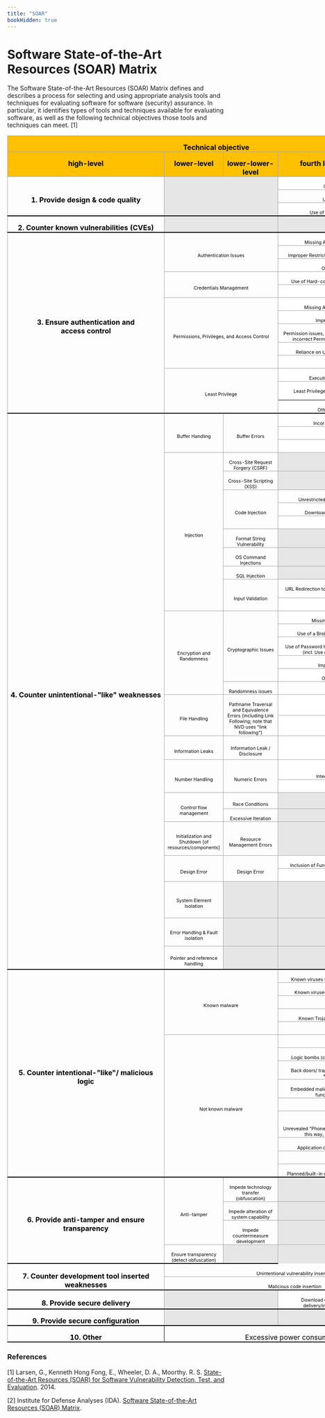 ```yaml
---
title: "SOAR"
bookHidden: true
---
```

# Software State-of-the-Art Resources (SOAR) Matrix

The Software State-of-the-Art Resources (SOAR) Matrix defines and describes a process for selecting and using appropriate analysis tools and techniques for evaluating software for software (security) assurance. In particular, it identifies types of tools and techniques available for evaluating software, as well as the following technical objectives those tools and techniques can meet. [1]

<div align="center">
        <table class="table table-responsive" style="width:562.35pt;margin-left:-.25pt;border-collapse:collapse">
          <tr style="height:10.75pt">
            <td width=750 colspan=4 valign=top style="width:562.35pt;border:solid #A6A6A6 1.0pt;
border-right:solid windowtext 1.5pt;background:#FFC000;padding:0in 5.4pt 0in 5.4pt;
height:10.75pt">
              <p class=MsoNormal align=center style="margin-bottom:0in;margin-bottom:.0001pt;
text-align:center;line-height:normal"><b><span style="color:black">Technical
                    objective</span></b></p>
            </td>
          </tr>
          <tr style="height:32.35pt">
            <td width=180 valign=top style="width:134.85pt;border:solid #A6A6A6 1.0pt;
border-top:none;background:#FFC000;padding:0in 5.4pt 0in 5.4pt;height:32.35pt">
              <p class=MsoNormal align=center style="margin-bottom:0in;margin-bottom:.0001pt;
text-align:center;line-height:normal"><b><span style="color:black">high-level</span></b></p>
            </td>
            <td width=84 valign=top style="width:63.0pt;border-top:none;border-left:none;
border-bottom:solid #A6A6A6 1.0pt;border-right:solid #A6A6A6 1.0pt;
background:#FFC000;padding:0in 5.4pt 0in 5.4pt;height:32.35pt">
              <p class=MsoNormal align=center style="margin-bottom:0in;margin-bottom:.0001pt;
text-align:center;line-height:normal"><b><span style="color:black">lower-level</span></b></p>
            </td>
            <td width=162 valign=top style="width:121.5pt;border-top:none;border-left:
none;border-bottom:solid #A6A6A6 1.0pt;border-right:solid #A6A6A6 1.0pt;
background:#FFC000;padding:0in 5.4pt 0in 5.4pt;height:32.35pt">
              <p class=MsoNormal align=center style="margin-bottom:0in;margin-bottom:.0001pt;
text-align:center;line-height:normal"><b><span style="color:black">lower-lower-level</span></b></p>
            </td>
            <td width=324 valign=top style="width:243.0pt;border-top:none;border-left:
none;border-bottom:solid #A6A6A6 1.0pt;border-right:solid windowtext 1.5pt;
background:#FFC000;padding:0in 5.4pt 0in 5.4pt;height:32.35pt">
              <p class=MsoNormal align=center style="margin-bottom:0in;margin-bottom:.0001pt;
text-align:center;line-height:normal"><b><span style="color:black">fourth
                    level, based on specific weaknesses)</span></b></p>
            </td>
          </tr>
          <tr style="height:2.5pt">
            <td width=180 rowspan=3 style="width:134.85pt;border-top:none;border-left:
solid #A6A6A6 1.0pt;border-bottom:solid black 1.5pt;border-right:solid #A6A6A6 1.0pt;
padding:0in 5.4pt 0in 5.4pt;height:2.5pt">
              <p class=MsoNormal align=center style="margin-bottom:0in;margin-bottom:.0001pt;
text-align:center;line-height:normal"><b><span style="color:black">1. Provide
                    design &amp; code quality</span></b></p>
            </td>
            <td width=246 colspan=2 rowspan=3 style="width:184.5pt;border-top:none;
border-left:none;border-bottom:solid black 1.5pt;border-right:solid #A6A6A6 1.0pt;
background:#E6E6E6;padding:0in 5.4pt 0in 5.4pt;height:2.5pt"></td>
            <td width=324 valign=bottom style="width:243.0pt;border-top:none;border-left:
none;border-bottom:solid #A6A6A6 1.0pt;border-right:solid windowtext 1.5pt;
background:white;padding:0in 5.4pt 0in 5.4pt;height:2.5pt">
              <p class=MsoNormal align=center style="margin-bottom:0in;margin-bottom:.0001pt;
text-align:center;line-height:normal"><span style="font-size:8.0pt;
color:black">General: Failure to adhere</span></p>
            </td>
          </tr>
          <tr style="height:6.15pt">
            <td width=324 valign=bottom style="width:243.0pt;border-top:none;border-left:
none;border-bottom:solid #A6A6A6 1.0pt;border-right:solid windowtext 1.5pt;
padding:0in 5.4pt 0in 5.4pt;height:6.15pt">
              <p class=MsoNormal align=center style="margin-bottom:0in;margin-bottom:.0001pt;
text-align:center;line-height:normal"><span style="font-size:8.0pt;
color:black">Use of Obsolete Functions</span></p>
            </td>
          </tr>
          <tr style="height:2.5pt">
            <td width=324 valign=bottom style="width:243.0pt;border-top:none;border-left:
none;border-bottom:solid windowtext 1.5pt;border-right:solid windowtext 1.5pt;
background:white;padding:0in 5.4pt 0in 5.4pt;height:2.5pt">
              <p class=MsoNormal align=center style="margin-bottom:0in;margin-bottom:.0001pt;
text-align:center;line-height:normal"><span style="font-size:8.0pt;
color:black">Use of Potentially Dangerous Function</span></p>
            </td>
          </tr>
          <tr style="height:10.65pt">
            <td width=180 style="width:134.85pt;border-top:none;border-left:solid #A6A6A6 1.0pt;
border-bottom:solid windowtext 1.5pt;border-right:solid #A6A6A6 1.0pt;
padding:0in 5.4pt 0in 5.4pt;height:10.65pt">
              <p class=MsoNormal align=center style="margin-bottom:0in;margin-bottom:.0001pt;
text-align:center;line-height:normal"><b><span style="color:black">2. Counter
                    known vulnerabilities (CVEs)</span></b></p>
            </td>
            <td width=246 nowrap colspan=2 valign=bottom style="width:184.5pt;border-top:
none;border-left:none;border-bottom:solid windowtext 1.5pt;border-right:solid #A6A6A6 1.0pt;
background:#E6E6E6;padding:0in 5.4pt 0in 5.4pt;height:10.65pt"></td>
            <td width=324 valign=bottom style="width:243.0pt;border-top:none;border-left:
none;border-bottom:solid windowtext 1.5pt;border-right:solid windowtext 1.5pt;
background:#E6E6E6;padding:0in 5.4pt 0in 5.4pt;height:10.65pt"></td>
          </tr>
          <tr style="height:2.5pt">
            <td width=180 rowspan=13 style="width:134.85pt;border-top:none;border-left:
solid #A6A6A6 1.0pt;border-bottom:solid black 1.5pt;border-right:solid #A6A6A6 1.0pt;
padding:0in 5.4pt 0in 5.4pt;height:2.5pt">
              <p class=MsoNormal align=center style="margin-bottom:0in;margin-bottom:.0001pt;
text-align:center;line-height:normal"><b><span style="color:black">3. Ensure
                    authentication and<br>
                    access control</span></b></p>
            </td>
            <td width=246 colspan=2 rowspan=3 style="width:184.5pt;border-top:none;
border-left:none;border-bottom:solid #A6A6A6 1.0pt;border-right:solid #A6A6A6 1.0pt;
padding:0in 5.4pt 0in 5.4pt;height:2.5pt">
              <p class=MsoNormal align=center style="margin-bottom:0in;margin-bottom:.0001pt;
text-align:center;line-height:normal"><span style="font-size:8.0pt;
color:black">Authentication Issues</span></p>
            </td>
            <td width=324 valign=bottom style="width:243.0pt;border-top:none;border-left:
none;border-bottom:solid #A6A6A6 1.0pt;border-right:solid windowtext 1.5pt;
background:white;padding:0in 5.4pt 0in 5.4pt;height:2.5pt">
              <p class=MsoNormal align=center style="margin-bottom:0in;margin-bottom:.0001pt;
text-align:center;line-height:normal"><span style="font-size:8.0pt;
color:black">Missing Authentication for Critical Function</span></p>
            </td>
          </tr>
          <tr style="height:6.6pt">
            <td width=324 valign=bottom style="width:243.0pt;border-top:none;border-left:
none;border-bottom:solid #A6A6A6 1.0pt;border-right:solid windowtext 1.5pt;
background:white;padding:0in 5.4pt 0in 5.4pt;height:6.6pt">
              <p class=MsoNormal align=center style="margin-bottom:0in;margin-bottom:.0001pt;
text-align:center;line-height:normal"><span style="font-size:8.0pt;
color:black">Improper Restriction of Excessive Authentication Attempts</span></p>
            </td>
          </tr>
          <tr style="height:2.5pt">
            <td width=324 valign=bottom style="width:243.0pt;border-top:none;border-left:
none;border-bottom:solid #A6A6A6 1.0pt;border-right:solid windowtext 1.5pt;
background:white;padding:0in 5.4pt 0in 5.4pt;height:2.5pt">
              <p class=MsoNormal align=center style="margin-bottom:0in;margin-bottom:.0001pt;
text-align:center;line-height:normal"><span style="font-size:8.0pt;
color:black">Other authentication issues</span></p>
            </td>
          </tr>
          <tr style="height:7.5pt">
            <td width=246 colspan=2 rowspan=2 style="width:184.5pt;border-top:none;
border-left:none;border-bottom:solid #A6A6A6 1.0pt;border-right:solid #A6A6A6 1.0pt;
padding:0in 5.4pt 0in 5.4pt;height:7.5pt">
              <p class=MsoNormal align=center style="margin-bottom:0in;margin-bottom:.0001pt;
text-align:center;line-height:normal"><span style="font-size:8.0pt;
color:black">Credentials Management</span></p>
            </td>
            <td width=324 valign=bottom style="width:243.0pt;border-top:none;border-left:
none;border-bottom:solid #A6A6A6 1.0pt;border-right:solid windowtext 1.5pt;
background:white;padding:0in 5.4pt 0in 5.4pt;height:7.5pt">
              <p class=MsoNormal align=center style="margin-bottom:0in;margin-bottom:.0001pt;
text-align:center;line-height:normal"><span style="font-size:8.0pt;
color:black">Use of Hard-coded Credentials (Not put in maliciously)</span></p>
            </td>
          </tr>
          <tr style="height:9.75pt">
            <td width=324 valign=bottom style="width:243.0pt;border-top:none;border-left:
none;border-bottom:solid #A6A6A6 1.0pt;border-right:solid windowtext 1.5pt;
background:white;padding:0in 5.4pt 0in 5.4pt;height:9.75pt">
              <p class=MsoNormal align=center style="margin-bottom:0in;margin-bottom:.0001pt;
text-align:center;line-height:normal"><span style="font-size:8.0pt;
color:black">Other credential issues</span></p>
            </td>
          </tr>
          <tr style="height:3.0pt">
            <td width=246 colspan=2 rowspan=5 style="width:184.5pt;border-top:none;
border-left:none;border-bottom:solid #A6A6A6 1.0pt;border-right:solid #A6A6A6 1.0pt;
padding:0in 5.4pt 0in 5.4pt;height:3.0pt">
              <p class=MsoNormal align=center style="margin-bottom:0in;margin-bottom:.0001pt;
text-align:center;line-height:normal"><span style="font-size:8.0pt;
color:black">Permissions, Privileges, and Access Control</span></p>
            </td>
            <td width=324 valign=bottom style="width:243.0pt;border-top:none;border-left:
none;border-bottom:solid #A6A6A6 1.0pt;border-right:solid windowtext 1.5pt;
background:white;padding:0in 5.4pt 0in 5.4pt;height:3.0pt">
              <p class=MsoNormal align=center style="margin-bottom:0in;margin-bottom:.0001pt;
text-align:center;line-height:normal"><span style="font-size:8.0pt;
color:black">Missing Authorization {Also - design issue}</span></p>
            </td>
          </tr>
          <tr style="height:2.5pt">
            <td width=324 valign=bottom style="width:243.0pt;border-top:none;border-left:
none;border-bottom:solid #A6A6A6 1.0pt;border-right:solid windowtext 1.5pt;
background:white;padding:0in 5.4pt 0in 5.4pt;height:2.5pt">
              <p class=MsoNormal align=center style="margin-bottom:0in;margin-bottom:.0001pt;
text-align:center;line-height:normal"><span style="font-size:8.0pt;
color:black">Improper/Incorrect Authorization</span></p>
            </td>
          </tr>
          <tr style="height:7.5pt">
            <td width=324 valign=bottom style="width:243.0pt;border-top:none;border-left:
none;border-bottom:solid #A6A6A6 1.0pt;border-right:solid windowtext 1.5pt;
background:white;padding:0in 5.4pt 0in 5.4pt;height:7.5pt">
              <p class=MsoNormal align=center style="margin-bottom:0in;margin-bottom:.0001pt;
text-align:center;line-height:normal"><span style="font-size:8.0pt;
color:black">Permission issues, including incorrect default permissions and
                  incorrect Permission Assignment for Critical Resource</span></p>
            </td>
          </tr>
          <tr style="height:2.5pt">
            <td width=324 valign=bottom style="width:243.0pt;border-top:none;border-left:
none;border-bottom:solid #A6A6A6 1.0pt;border-right:solid windowtext 1.5pt;
background:white;padding:0in 5.4pt 0in 5.4pt;height:2.5pt">
              <p class=MsoNormal align=center style="margin-bottom:0in;margin-bottom:.0001pt;
text-align:center;line-height:normal"><span style="font-size:8.0pt;
color:black">Reliance on Untrusted Inputs in a Security Decision</span></p>
            </td>
          </tr>
          <tr style="height:2.5pt">
            <td width=324 valign=bottom style="width:243.0pt;border-top:none;border-left:
none;border-bottom:solid #A6A6A6 1.0pt;border-right:solid windowtext 1.5pt;
background:white;padding:0in 5.4pt 0in 5.4pt;height:2.5pt">
              <p class=MsoNormal align=center style="margin-bottom:0in;margin-bottom:.0001pt;
text-align:center;line-height:normal"><span style="font-size:8.0pt;
color:black">Other failure to enforce</span></p>
            </td>
          </tr>
          <tr style="height:4.35pt">
            <td width=246 colspan=2 rowspan=3 style="width:184.5pt;border-top:none;
border-left:none;border-bottom:solid black 1.5pt;border-right:solid #A6A6A6 1.0pt;
padding:0in 5.4pt 0in 5.4pt;height:4.35pt">
              <p class=MsoNormal align=center style="margin-bottom:0in;margin-bottom:.0001pt;
text-align:center;line-height:normal"><span style="font-size:8.0pt;
color:black">Least Privilege</span></p>
            </td>
            <td width=324 valign=bottom style="width:243.0pt;border-top:none;border-left:
none;border-bottom:solid #A6A6A6 1.0pt;border-right:solid windowtext 1.5pt;
background:white;padding:0in 5.4pt 0in 5.4pt;height:4.35pt">
              <p class=MsoNormal align=center style="margin-bottom:0in;margin-bottom:.0001pt;
text-align:center;line-height:normal"><span style="font-size:8.0pt;
color:black">Execution with Unnecessary Privileges</span></p>
            </td>
          </tr>
          <tr style="height:6.15pt">
            <td width=324 valign=bottom style="width:243.0pt;border-top:none;border-left:
none;border-bottom:solid windowtext 1.0pt;border-right:solid windowtext 1.5pt;
background:white;padding:0in 5.4pt 0in 5.4pt;height:6.15pt">
              <p class=MsoNormal align=center style="margin-bottom:0in;margin-bottom:.0001pt;
text-align:center;line-height:normal"><span style="font-size:8.0pt;
color:black">Least Privilege violation [in implementation, including
                  grandfathering]</span></p>
            </td>
          </tr>
          <tr style="height:12.0pt">
            <td width=324 valign=bottom style="width:243.0pt;border-top:none;border-left:
none;border-bottom:solid windowtext 1.5pt;border-right:solid windowtext 1.5pt;
background:white;padding:0in 5.4pt 0in 5.4pt;height:12.0pt">
              <p class=MsoNormal align=center style="margin-bottom:0in;margin-bottom:.0001pt;
text-align:center;line-height:normal"><span style="font-size:8.0pt;
color:black">Other privilege/sandbox issues</span></p>
            </td>
          </tr>
          <tr style="height:12.9pt">
            <td width=180 nowrap rowspan=32 style="width:134.85pt;border-top:none;
border-left:solid #A6A6A6 1.0pt;border-bottom:solid black 1.5pt;border-right:
solid #A6A6A6 1.0pt;padding:0in 5.4pt 0in 5.4pt;height:12.9pt">
              <p class=MsoNormal align=center style="margin-bottom:0in;margin-bottom:.0001pt;
text-align:center;line-height:normal"><b><span style="color:black">4. Counter
                    unintentional-"like" weaknesses</span></b></p>
            </td>
            <td width=84 rowspan=3 style="width:63.0pt;border-top:none;border-left:none;
border-bottom:solid #A6A6A6 1.0pt;border-right:solid #A6A6A6 1.0pt;
padding:0in 5.4pt 0in 5.4pt;height:12.9pt">
              <p class=MsoNormal align=center style="margin-bottom:0in;margin-bottom:.0001pt;
text-align:center;line-height:normal"><span style="font-size:8.0pt;
color:black">Buffer Handling</span></p>
            </td>
            <td width=162 rowspan=3 style="width:121.5pt;border-top:none;border-left:
none;border-bottom:solid #A6A6A6 1.0pt;border-right:solid #A6A6A6 1.0pt;
padding:0in 5.4pt 0in 5.4pt;height:12.9pt">
              <p class=MsoNormal align=center style="margin-bottom:0in;margin-bottom:.0001pt;
text-align:center;line-height:normal"><span style="font-size:8.0pt;
color:black">Buffer Errors</span></p>
            </td>
            <td width=324 valign=bottom style="width:243.0pt;border-top:none;border-left:
none;border-bottom:solid #A6A6A6 1.0pt;border-right:solid windowtext 1.5pt;
background:white;padding:0in 5.4pt 0in 5.4pt;height:12.9pt">
              <p class=MsoNormal align=center style="margin-bottom:0in;margin-bottom:.0001pt;
text-align:center;line-height:normal"><span style="font-size:8.0pt;
color:black">Incorrect Calculation of Buffer Size</span></p>
            </td>
          </tr>
          <tr style="height:12.0pt">
            <td width=324 valign=bottom style="width:243.0pt;border-top:none;border-left:
none;border-bottom:solid #A6A6A6 1.0pt;border-right:solid windowtext 1.5pt;
background:white;padding:0in 5.4pt 0in 5.4pt;height:12.0pt">
              <p class=MsoNormal align=center style="margin-bottom:0in;margin-bottom:.0001pt;
text-align:center;line-height:normal"><span style="font-size:8.0pt;
color:black">Classic Buffer Overflow</span></p>
            </td>
          </tr>
          <tr style="height:7.5pt">
            <td width=324 valign=bottom style="width:243.0pt;border-top:none;border-left:
none;border-bottom:solid #A6A6A6 1.0pt;border-right:solid windowtext 1.5pt;
background:white;padding:0in 5.4pt 0in 5.4pt;height:7.5pt">
              <p class=MsoNormal align=center style="margin-bottom:0in;margin-bottom:.0001pt;
text-align:center;line-height:normal"><span style="font-size:8.0pt;
color:black">Other</span></p>
            </td>
          </tr>
          <tr style="height:7.5pt">
            <td width=84 rowspan=10 style="width:63.0pt;border-top:none;border-left:none;
border-bottom:solid #A6A6A6 1.0pt;border-right:solid #A6A6A6 1.0pt;
padding:0in 5.4pt 0in 5.4pt;height:7.5pt">
              <p class=MsoNormal align=center style="margin-bottom:0in;margin-bottom:.0001pt;
text-align:center;line-height:normal"><span style="font-size:8.0pt;
color:black">Injection</span></p>
            </td>
            <td width=162 style="width:121.5pt;border-top:none;border-left:none;
border-bottom:solid #A6A6A6 1.0pt;border-right:solid #A6A6A6 1.0pt;
padding:0in 5.4pt 0in 5.4pt;height:7.5pt">
              <p class=MsoNormal align=center style="margin-bottom:0in;margin-bottom:.0001pt;
text-align:center;line-height:normal"><span style="font-size:8.0pt;
color:black">Cross-Site Request Forgery (CSRF)</span></p>
            </td>
            <td width=324 valign=bottom style="width:243.0pt;border-top:none;border-left:
none;border-bottom:solid #A6A6A6 1.0pt;border-right:solid windowtext 1.5pt;
background:#E6E6E6;padding:0in 5.4pt 0in 5.4pt;height:7.5pt"></td>
          </tr>
          <tr style="height:2.5pt">
            <td width=162 style="width:121.5pt;border-top:none;border-left:none;
border-bottom:solid #A6A6A6 1.0pt;border-right:solid #A6A6A6 1.0pt;
padding:0in 5.4pt 0in 5.4pt;height:2.5pt">
              <p class=MsoNormal align=center style="margin-bottom:0in;margin-bottom:.0001pt;
text-align:center;line-height:normal"><span style="font-size:8.0pt;
color:black">Cross-Site Scripting (XSS)</span></p>
            </td>
            <td width=324 valign=bottom style="width:243.0pt;border-top:none;border-left:
none;border-bottom:solid #A6A6A6 1.0pt;border-right:solid windowtext 1.5pt;
background:#E6E6E6;padding:0in 5.4pt 0in 5.4pt;height:2.5pt"></td>
          </tr>
          <tr style="height:2.5pt">
            <td width=162 rowspan=3 style="width:121.5pt;border-top:none;border-left:
none;border-bottom:solid #A6A6A6 1.0pt;border-right:solid #A6A6A6 1.0pt;
padding:0in 5.4pt 0in 5.4pt;height:2.5pt">
              <p class=MsoNormal align=center style="margin-bottom:0in;margin-bottom:.0001pt;
text-align:center;line-height:normal"><span style="font-size:8.0pt;
color:black">Code Injection</span></p>
            </td>
            <td width=324 valign=bottom style="width:243.0pt;border-top:none;border-left:
none;border-bottom:solid #A6A6A6 1.0pt;border-right:solid windowtext 1.5pt;
background:white;padding:0in 5.4pt 0in 5.4pt;height:2.5pt">
              <p class=MsoNormal align=center style="margin-bottom:0in;margin-bottom:.0001pt;
text-align:center;line-height:normal"><span style="font-size:8.0pt;
color:black">Unrestricted Upload of File with Dangerous Type</span></p>
            </td>
          </tr>
          <tr style="height:12.0pt">
            <td width=324 valign=bottom style="width:243.0pt;border-top:none;border-left:
none;border-bottom:solid #A6A6A6 1.0pt;border-right:solid windowtext 1.5pt;
background:white;padding:0in 5.4pt 0in 5.4pt;height:12.0pt">
              <p class=MsoNormal align=center style="margin-bottom:0in;margin-bottom:.0001pt;
text-align:center;line-height:normal"><span style="font-size:8.0pt;
color:black">Download of Code Without Integrity Check</span></p>
            </td>
          </tr>
          <tr style="height:2.5pt">
            <td width=324 valign=bottom style="width:243.0pt;border-top:none;border-left:
none;border-bottom:solid #A6A6A6 1.0pt;border-right:solid windowtext 1.5pt;
background:white;padding:0in 5.4pt 0in 5.4pt;height:2.5pt">
              <p class=MsoNormal align=center style="margin-bottom:0in;margin-bottom:.0001pt;
text-align:center;line-height:normal"><span style="font-size:8.0pt;
color:black">Other code injection</span></p>
            </td>
          </tr>
          <tr style="height:2.5pt">
            <td width=162 style="width:121.5pt;border-top:none;border-left:none;
border-bottom:solid #A6A6A6 1.0pt;border-right:solid #A6A6A6 1.0pt;
padding:0in 5.4pt 0in 5.4pt;height:2.5pt">
              <p class=MsoNormal align=center style="margin-bottom:0in;margin-bottom:.0001pt;
text-align:center;line-height:normal"><span style="font-size:8.0pt;
color:black">Format String Vulnerability</span></p>
            </td>
            <td width=324 valign=bottom style="width:243.0pt;border-top:none;border-left:
none;border-bottom:solid #A6A6A6 1.0pt;border-right:solid windowtext 1.5pt;
background:#E6E6E6;padding:0in 5.4pt 0in 5.4pt;height:2.5pt"></td>
          </tr>
          <tr style="height:2.5pt">
            <td width=162 style="width:121.5pt;border-top:none;border-left:none;
border-bottom:solid #A6A6A6 1.0pt;border-right:solid #A6A6A6 1.0pt;
padding:0in 5.4pt 0in 5.4pt;height:2.5pt">
              <p class=MsoNormal align=center style="margin-bottom:0in;margin-bottom:.0001pt;
text-align:center;line-height:normal"><span style="font-size:8.0pt;
color:black">OS Command Injections</span></p>
            </td>
            <td width=324 valign=bottom style="width:243.0pt;border-top:none;border-left:
none;border-bottom:solid #A6A6A6 1.0pt;border-right:solid windowtext 1.5pt;
background:#E6E6E6;padding:0in 5.4pt 0in 5.4pt;height:2.5pt"></td>
          </tr>
          <tr style="height:2.5pt">
            <td width=162 style="width:121.5pt;border-top:none;border-left:none;
border-bottom:solid #A6A6A6 1.0pt;border-right:solid #A6A6A6 1.0pt;
padding:0in 5.4pt 0in 5.4pt;height:2.5pt">
              <p class=MsoNormal align=center style="margin-bottom:0in;margin-bottom:.0001pt;
text-align:center;line-height:normal"><span style="font-size:8.0pt;
color:black">SQL Injection</span></p>
            </td>
            <td width=324 valign=bottom style="width:243.0pt;border-top:none;border-left:
none;border-bottom:solid #A6A6A6 1.0pt;border-right:solid windowtext 1.5pt;
background:#E6E6E6;padding:0in 5.4pt 0in 5.4pt;height:2.5pt"></td>
          </tr>
          <tr style="height:7.5pt">
            <td width=162 rowspan=2 style="width:121.5pt;border-top:none;border-left:
none;border-bottom:solid #A6A6A6 1.0pt;border-right:solid #A6A6A6 1.0pt;
padding:0in 5.4pt 0in 5.4pt;height:7.5pt">
              <p class=MsoNormal align=center style="margin-bottom:0in;margin-bottom:.0001pt;
text-align:center;line-height:normal"><span style="font-size:8.0pt;
color:black">Input Validation</span></p>
            </td>
            <td width=324 valign=bottom style="width:243.0pt;border-top:none;border-left:
none;border-bottom:solid #A6A6A6 1.0pt;border-right:solid windowtext 1.5pt;
background:white;padding:0in 5.4pt 0in 5.4pt;height:7.5pt">
              <p class=MsoNormal align=center style="margin-bottom:0in;margin-bottom:.0001pt;
text-align:center;line-height:normal"><span style="font-size:8.0pt;
color:black">URL Redirection to Untrusted Site ("Open Redirect") [child of
                  CWE-20]</span></p>
            </td>
          </tr>
          <tr style="height:8.4pt">
            <td width=324 valign=bottom style="width:243.0pt;border-top:none;border-left:
none;border-bottom:solid #A6A6A6 1.0pt;border-right:solid windowtext 1.5pt;
background:white;padding:0in 5.4pt 0in 5.4pt;height:8.4pt">
              <p class=MsoNormal align=center style="margin-bottom:0in;margin-bottom:.0001pt;
text-align:center;line-height:normal"><span style="font-size:8.0pt;
color:black">Other input validation</span></p>
            </td>
          </tr>
          <tr style="height:2.5pt">
            <td width=84 rowspan=6 style="width:63.0pt;border-top:none;border-left:none;
border-bottom:solid #A6A6A6 1.0pt;border-right:solid #A6A6A6 1.0pt;
padding:0in 5.4pt 0in 5.4pt;height:2.5pt">
              <p class=MsoNormal align=center style="margin-bottom:0in;margin-bottom:.0001pt;
text-align:center;line-height:normal"><span style="font-size:8.0pt;
color:black">Encryption and Randomness</span></p>
            </td>
            <td width=162 rowspan=5 style="width:121.5pt;border-top:none;border-left:
none;border-bottom:solid #A6A6A6 1.0pt;border-right:solid #A6A6A6 1.0pt;
padding:0in 5.4pt 0in 5.4pt;height:2.5pt">
              <p class=MsoNormal align=center style="margin-bottom:0in;margin-bottom:.0001pt;
text-align:center;line-height:normal"><span style="font-size:8.0pt;
color:black">Cryptographic Issues</span></p>
            </td>
            <td width=324 valign=bottom style="width:243.0pt;border-top:none;border-left:
none;border-bottom:solid #A6A6A6 1.0pt;border-right:solid windowtext 1.5pt;
background:white;padding:0in 5.4pt 0in 5.4pt;height:2.5pt">
              <p class=MsoNormal align=center style="margin-bottom:0in;margin-bottom:.0001pt;
text-align:center;line-height:normal"><span style="font-size:8.0pt;
color:black">Missing Encryption of Sensitive Data</span></p>
            </td>
          </tr>
          <tr style="height:7.5pt">
            <td width=324 valign=bottom style="width:243.0pt;border-top:none;border-left:
none;border-bottom:solid #A6A6A6 1.0pt;border-right:solid windowtext 1.5pt;
background:white;padding:0in 5.4pt 0in 5.4pt;height:7.5pt">
              <p class=MsoNormal align=center style="margin-bottom:0in;margin-bottom:.0001pt;
text-align:center;line-height:normal"><span style="font-size:8.0pt;
color:black">Use of a Broken or Risky Cryptographic Algorithm</span></p>
            </td>
          </tr>
          <tr style="height:17.85pt">
            <td width=324 valign=bottom style="width:243.0pt;border-top:none;border-left:
none;border-bottom:solid #A6A6A6 1.0pt;border-right:solid windowtext 1.5pt;
background:white;padding:0in 5.4pt 0in 5.4pt;height:17.85pt">
              <p class=MsoNormal align=center style="margin-bottom:0in;margin-bottom:.0001pt;
text-align:center;line-height:normal"><span style="font-size:8.0pt;
color:black">Use of Password Hash With Insufficient Computational Effort
                  (incl. Use of a One-Way Hash without a Salt)</span></p>
            </td>
          </tr>
          <tr style="height:2.5pt">
            <td width=324 valign=bottom style="width:243.0pt;border-top:none;border-left:
none;border-bottom:solid #A6A6A6 1.0pt;border-right:solid windowtext 1.5pt;
background:white;padding:0in 5.4pt 0in 5.4pt;height:2.5pt">
              <p class=MsoNormal align=center style="margin-bottom:0in;margin-bottom:.0001pt;
text-align:center;line-height:normal"><span style="font-size:8.0pt;
color:black">Improper Certificate Validation</span></p>
            </td>
          </tr>
          <tr style="height:2.5pt">
            <td width=324 valign=bottom style="width:243.0pt;border-top:none;border-left:
none;border-bottom:solid #A6A6A6 1.0pt;border-right:solid windowtext 1.5pt;
background:white;padding:0in 5.4pt 0in 5.4pt;height:2.5pt">
              <p class=MsoNormal align=center style="margin-bottom:0in;margin-bottom:.0001pt;
text-align:center;line-height:normal"><span style="font-size:8.0pt;
color:black">Other cryptographic issues</span></p>
            </td>
          </tr>
          <tr style="height:4.35pt">
            <td width=162 style="width:121.5pt;border-top:none;border-left:none;
border-bottom:solid #A6A6A6 1.0pt;border-right:solid #A6A6A6 1.0pt;
padding:0in 5.4pt 0in 5.4pt;height:4.35pt">
              <p class=MsoNormal align=center style="margin-bottom:0in;margin-bottom:.0001pt;
text-align:center;line-height:normal"><span style="font-size:8.0pt;
color:black">Randomness issues</span></p>
            </td>
            <td width=324 nowrap valign=bottom style="width:243.0pt;border:none;
border-right:solid windowtext 1.5pt;padding:0in 5.4pt 0in 5.4pt;height:4.35pt"></td>
          </tr>
          <tr style="height:6.15pt">
            <td width=84 rowspan=2 style="width:63.0pt;border-top:none;border-left:none;
border-bottom:solid #A6A6A6 1.0pt;border-right:solid #A6A6A6 1.0pt;
padding:0in 5.4pt 0in 5.4pt;height:6.15pt">
              <p class=MsoNormal align=center style="margin-bottom:0in;margin-bottom:.0001pt;
text-align:center;line-height:normal"><span style="font-size:8.0pt;
color:black">File Handling</span></p>
            </td>
            <td width=162 rowspan=2 style="width:121.5pt;border-top:none;border-left:
none;border-bottom:solid #A6A6A6 1.0pt;border-right:solid #A6A6A6 1.0pt;
padding:0in 5.4pt 0in 5.4pt;height:6.15pt">
              <p class=MsoNormal align=center style="margin-bottom:0in;margin-bottom:.0001pt;
text-align:center;line-height:normal"><span style="font-size:8.0pt;
color:black">Pathname Traversal and Equivalence Errors (including Link
                  Following; note that NVD uses &quot;link following&quot;)</span></p>
            </td>
            <td width=324 valign=bottom style="width:243.0pt;border-top:solid #A6A6A6 1.0pt;
border-left:none;border-bottom:solid #A6A6A6 1.0pt;border-right:solid windowtext 1.5pt;
background:white;padding:0in 5.4pt 0in 5.4pt;height:6.15pt">
              <p class=MsoNormal align=center style="margin-bottom:0in;margin-bottom:.0001pt;
text-align:center;line-height:normal"><span style="font-size:8.0pt;
color:black">Path Traversal</span></p>
            </td>
          </tr>
          <tr style="height:9.75pt">
            <td width=324 valign=bottom style="width:243.0pt;border-top:none;border-left:
none;border-bottom:solid #A6A6A6 1.0pt;border-right:solid windowtext 1.5pt;
background:white;padding:0in 5.4pt 0in 5.4pt;height:9.75pt">
              <p class=MsoNormal align=center style="margin-bottom:0in;margin-bottom:.0001pt;
text-align:center;line-height:normal"><span style="font-size:8.0pt;
color:black">Other</span></p>
            </td>
          </tr>
          <tr style="height:41.25pt">
            <td width=84 style="width:63.0pt;border-top:none;border-left:none;border-bottom:
solid #A6A6A6 1.0pt;border-right:solid #A6A6A6 1.0pt;padding:0in 5.4pt 0in 5.4pt;
height:41.25pt">
              <p class=MsoNormal align=center style="margin-bottom:0in;margin-bottom:.0001pt;
text-align:center;line-height:normal"><span style="font-size:8.0pt;
color:black">Information Leaks</span></p>
            </td>
            <td width=162 style="width:121.5pt;border-top:none;border-left:none;
border-bottom:solid #A6A6A6 1.0pt;border-right:solid #A6A6A6 1.0pt;
padding:0in 5.4pt 0in 5.4pt;height:41.25pt">
              <p class=MsoNormal align=center style="margin-bottom:0in;margin-bottom:.0001pt;
text-align:center;line-height:normal"><span style="font-size:8.0pt;
color:black">Information Leak / Disclosure</span></p>
            </td>
            <td width=324 valign=bottom style="width:243.0pt;border-top:none;border-left:
none;border-bottom:solid #A6A6A6 1.0pt;border-right:solid windowtext 1.5pt;
background:white;padding:0in 5.4pt 0in 5.4pt;height:41.25pt"></td>
          </tr>
          <tr style="height:34.5pt">
            <td width=84 rowspan=2 style="width:63.0pt;border-top:none;border-left:none;
border-bottom:solid #A6A6A6 1.0pt;border-right:solid #A6A6A6 1.0pt;
padding:0in 5.4pt 0in 5.4pt;height:34.5pt">
              <p class=MsoNormal align=center style="margin-bottom:0in;margin-bottom:.0001pt;
text-align:center;line-height:normal"><span style="font-size:8.0pt;
color:black">Number Handling</span></p>
            </td>
            <td width=162 rowspan=2 style="width:121.5pt;border-top:none;border-left:
none;border-bottom:solid #A6A6A6 1.0pt;border-right:solid #A6A6A6 1.0pt;
padding:0in 5.4pt 0in 5.4pt;height:34.5pt">
              <p class=MsoNormal align=center style="margin-bottom:0in;margin-bottom:.0001pt;
text-align:center;line-height:normal"><span style="font-size:8.0pt;
color:black">Numeric Errors</span></p>
            </td>
            <td width=324 valign=bottom style="width:243.0pt;border-top:none;border-left:
none;border-bottom:solid #A6A6A6 1.0pt;border-right:solid windowtext 1.5pt;
background:white;padding:0in 5.4pt 0in 5.4pt;height:34.5pt">
              <p class=MsoNormal align=center style="margin-bottom:0in;margin-bottom:.0001pt;
text-align:center;line-height:normal"><span style="font-size:8.0pt;
color:black">Integer Overflow or Wraparound</span></p>
            </td>
          </tr>
          <tr style="height:2.5pt">
            <td width=324 valign=bottom style="width:243.0pt;border-top:none;border-left:
none;border-bottom:solid #A6A6A6 1.0pt;border-right:solid windowtext 1.5pt;
background:white;padding:0in 5.4pt 0in 5.4pt;height:2.5pt">
              <p class=MsoNormal align=center style="margin-bottom:0in;margin-bottom:.0001pt;
text-align:center;line-height:normal"><span style="font-size:8.0pt;
color:black">Other</span></p>
            </td>
          </tr>
          <tr style="height:27.75pt">
            <td width=84 rowspan=2 style="width:63.0pt;border-top:none;border-left:none;
border-bottom:solid #A6A6A6 1.0pt;border-right:solid #A6A6A6 1.0pt;
padding:0in 5.4pt 0in 5.4pt;height:27.75pt">
              <p class=MsoNormal align=center style="margin-bottom:0in;margin-bottom:.0001pt;
text-align:center;line-height:normal"><span style="font-size:8.0pt;
color:black">Control flow management</span></p>
            </td>
            <td width=162 style="width:121.5pt;border-top:none;border-left:none;
border-bottom:solid #A6A6A6 1.0pt;border-right:solid #A6A6A6 1.0pt;
padding:0in 5.4pt 0in 5.4pt;height:27.75pt">
              <p class=MsoNormal align=center style="margin-bottom:0in;margin-bottom:.0001pt;
text-align:center;line-height:normal"><span style="font-size:8.0pt;
color:black">Race Conditions</span></p>
            </td>
            <td width=324 valign=bottom style="width:243.0pt;border-top:none;border-left:
none;border-bottom:solid #A6A6A6 1.0pt;border-right:solid windowtext 1.5pt;
background:#E6E6E6;padding:0in 5.4pt 0in 5.4pt;height:27.75pt"></td>
          </tr>
          <tr style="height:2.5pt">
            <td width=162 style="width:121.5pt;border-top:none;border-left:none;
border-bottom:solid #A6A6A6 1.0pt;border-right:solid #A6A6A6 1.0pt;
padding:0in 5.4pt 0in 5.4pt;height:2.5pt">
              <p class=MsoNormal align=center style="margin-bottom:0in;margin-bottom:.0001pt;
text-align:center;line-height:normal"><span style="font-size:8.0pt;
color:black">Excessive Iteration</span></p>
            </td>
            <td width=324 valign=bottom style="width:243.0pt;border-top:none;border-left:
none;border-bottom:solid #A6A6A6 1.0pt;border-right:solid windowtext 1.5pt;
background:#E6E6E6;padding:0in 5.4pt 0in 5.4pt;height:2.5pt"></td>
          </tr>
          <tr style="height:58.35pt">
            <td width=84 style="width:63.0pt;border-top:none;border-left:none;border-bottom:
solid #A6A6A6 1.0pt;border-right:solid #A6A6A6 1.0pt;padding:0in 5.4pt 0in 5.4pt;
height:58.35pt">
              <p class=MsoNormal align=center style="margin-bottom:0in;margin-bottom:.0001pt;
text-align:center;line-height:normal"><span style="font-size:8.0pt;
color:black">Initialization and Shutdown [of resources/components]</span></p>
            </td>
            <td width=162 style="width:121.5pt;border-top:none;border-left:none;
border-bottom:solid #A6A6A6 1.0pt;border-right:solid #A6A6A6 1.0pt;
padding:0in 5.4pt 0in 5.4pt;height:58.35pt">
              <p class=MsoNormal align=center style="margin-bottom:0in;margin-bottom:.0001pt;
text-align:center;line-height:normal"><span style="font-size:8.0pt;
color:black">Resource Management Errors</span></p>
            </td>
            <td width=324 valign=bottom style="width:243.0pt;border-top:none;border-left:
none;border-bottom:solid #A6A6A6 1.0pt;border-right:solid windowtext 1.5pt;
background:#E6E6E6;padding:0in 5.4pt 0in 5.4pt;height:58.35pt"></td>
          </tr>
          <tr style="height:12.9pt">
            <td width=84 rowspan=2 style="width:63.0pt;border-top:none;border-left:none;
border-bottom:solid #A6A6A6 1.0pt;border-right:solid #A6A6A6 1.0pt;
padding:0in 5.4pt 0in 5.4pt;height:12.9pt">
              <p class=MsoNormal align=center style="margin-bottom:0in;margin-bottom:.0001pt;
text-align:center;line-height:normal"><span style="font-size:8.0pt;
color:black">Design Error</span></p>
            </td>
            <td width=162 rowspan=2 style="width:121.5pt;border-top:none;border-left:
none;border-bottom:solid #A6A6A6 1.0pt;border-right:solid #A6A6A6 1.0pt;
padding:0in 5.4pt 0in 5.4pt;height:12.9pt">
              <p class=MsoNormal align=center style="margin-bottom:0in;margin-bottom:.0001pt;
text-align:center;line-height:normal"><span style="font-size:8.0pt;
color:black">Design Error</span></p>
            </td>
            <td width=324 valign=bottom style="width:243.0pt;border-top:none;border-left:
none;border-bottom:solid #A6A6A6 1.0pt;border-right:solid windowtext 1.5pt;
background:white;padding:0in 5.4pt 0in 5.4pt;height:12.9pt">
              <p class=MsoNormal align=center style="margin-bottom:0in;margin-bottom:.0001pt;
text-align:center;line-height:normal"><span style="font-size:8.0pt;
color:black">Inclusion of Functionality from Untrusted Control Sphere</span></p>
            </td>
          </tr>
          <tr style="height:8.4pt">
            <td width=324 valign=bottom style="width:243.0pt;border-top:none;border-left:
none;border-bottom:solid #A6A6A6 1.0pt;border-right:solid windowtext 1.5pt;
background:white;padding:0in 5.4pt 0in 5.4pt;height:8.4pt">
              <p class=MsoNormal align=center style="margin-bottom:0in;margin-bottom:.0001pt;
text-align:center;line-height:normal"><span style="font-size:8.0pt;
color:black">Other design errors</span></p>
            </td>
          </tr>
          <tr style="height:63.0pt">
            <td width=84 style="width:63.0pt;border-top:none;border-left:none;border-bottom:
solid #A6A6A6 1.0pt;border-right:solid #A6A6A6 1.0pt;padding:0in 5.4pt 0in 5.4pt;
height:63.0pt">
              <p class=MsoNormal align=center style="margin-bottom:0in;margin-bottom:.0001pt;
text-align:center;line-height:normal"><span style="font-size:8.0pt;
color:black">System Element Isolation</span></p>
            </td>
            <td width=162 style="width:121.5pt;border-top:none;border-left:none;
border-bottom:solid #A6A6A6 1.0pt;border-right:solid #A6A6A6 1.0pt;
background:#E6E6E6;padding:0in 5.4pt 0in 5.4pt;height:63.0pt"></td>
            <td width=324 valign=bottom style="width:243.0pt;border-top:none;border-left:
none;border-bottom:solid #A6A6A6 1.0pt;border-right:solid windowtext 1.5pt;
background:#E6E6E6;padding:0in 5.4pt 0in 5.4pt;height:63.0pt"></td>
          </tr>
          <tr style="height:48.4pt">
            <td width=84 style="width:63.0pt;border-top:none;border-left:none;border-bottom:
solid #A6A6A6 1.0pt;border-right:solid #A6A6A6 1.0pt;padding:0in 5.4pt 0in 5.4pt;
height:48.4pt">
              <p class=MsoNormal align=center style="margin-bottom:0in;margin-bottom:.0001pt;
text-align:center;line-height:normal"><span style="font-size:8.0pt;
color:black">Error Handling &amp; Fault isolation</span></p>
            </td>
            <td width=162 valign=bottom style="width:121.5pt;border-top:none;border-left:
none;border-bottom:solid #A6A6A6 1.0pt;border-right:solid #A6A6A6 1.0pt;
background:#E6E6E6;padding:0in 5.4pt 0in 5.4pt;height:48.4pt"></td>
            <td width=324 valign=bottom style="width:243.0pt;border-top:none;border-left:
none;border-bottom:solid #A6A6A6 1.0pt;border-right:solid windowtext 1.5pt;
background:#E6E6E6;padding:0in 5.4pt 0in 5.4pt;height:48.4pt"></td>
          </tr>
          <tr style="height:40.5pt">
            <td width=84 style="width:63.0pt;border-top:none;border-left:none;border-bottom:
solid windowtext 1.5pt;border-right:solid #A6A6A6 1.0pt;padding:0in 5.4pt 0in 5.4pt;
height:40.5pt">
              <p class=MsoNormal align=center style="margin-bottom:0in;margin-bottom:.0001pt;
text-align:center;line-height:normal"><span style="font-size:8.0pt;
color:black">Pointer and reference handling</span></p>
            </td>
            <td width=162 valign=bottom style="width:121.5pt;border-top:none;border-left:
none;border-bottom:solid windowtext 1.5pt;border-right:solid #A6A6A6 1.0pt;
background:#E6E6E6;padding:0in 5.4pt 0in 5.4pt;height:40.5pt"></td>
            <td width=324 valign=bottom style="width:243.0pt;border-top:none;border-left:
none;border-bottom:solid windowtext 1.5pt;border-right:solid windowtext 1.5pt;
background:#E6E6E6;padding:0in 5.4pt 0in 5.4pt;height:40.5pt"></td>
          </tr>
          <tr style="height:2.5pt">
            <td width=180 rowspan=14 style="width:134.85pt;border-top:none;border-left:
solid #A6A6A6 1.0pt;border-bottom:solid black 1.5pt;border-right:solid #A6A6A6 1.0pt;
padding:0in 5.4pt 0in 5.4pt;height:2.5pt">
              <p class=MsoNormal align=center style="margin-bottom:0in;margin-bottom:.0001pt;
text-align:center;line-height:normal"><b><span style="color:black">5. Counter
                    intentional-&quot;like&quot;/ malicious logic</span></b></p>
            </td>
            <td width=246 colspan=2 rowspan=5 style="width:184.5pt;border-top:none;
border-left:none;border-bottom:solid #A6A6A6 1.0pt;border-right:solid #A6A6A6 1.0pt;
padding:0in 5.4pt 0in 5.4pt;height:2.5pt">
              <p class=MsoNormal align=center style="margin-bottom:0in;margin-bottom:.0001pt;
text-align:center;line-height:normal"><span style="font-size:8.0pt;
color:black">Known malware</span></p>
            </td>
            <td width=324 valign=top style="width:243.0pt;border-top:none;border-left:
none;border-bottom:solid #A6A6A6 1.0pt;border-right:solid windowtext 1.5pt;
padding:0in 5.4pt 0in 5.4pt;height:2.5pt">
              <p class=MsoNormal align=center style="margin-bottom:0in;margin-bottom:.0001pt;
text-align:center;line-height:normal"><span style="font-size:8.0pt;
color:black">Known viruses without polymorphic/metamorphic code</span></p>
            </td>
          </tr>
          <tr style="height:2.5pt">
            <td width=324 valign=bottom style="width:243.0pt;border-top:none;border-left:
none;border-bottom:solid #A6A6A6 1.0pt;border-right:solid windowtext 1.5pt;
padding:0in 5.4pt 0in 5.4pt;height:2.5pt">
              <p class=MsoNormal align=center style="margin-bottom:0in;margin-bottom:.0001pt;
text-align:center;line-height:normal"><span style="font-size:8.0pt;
color:black">Known viruses with polymorphic/metamorphic code</span></p>
            </td>
          </tr>
          <tr style="height:2.5pt">
            <td width=324 valign=bottom style="width:243.0pt;border-top:none;border-left:
none;border-bottom:solid #A6A6A6 1.0pt;border-right:solid windowtext 1.5pt;
padding:0in 5.4pt 0in 5.4pt;height:2.5pt">
              <p class=MsoNormal align=center style="margin-bottom:0in;margin-bottom:.0001pt;
text-align:center;line-height:normal"><span style="font-size:8.0pt;
color:black">Known Worms</span></p>
            </td>
          </tr>
          <tr style="height:2.5pt">
            <td width=324 valign=bottom style="width:243.0pt;border-top:none;border-left:
none;border-bottom:solid #A6A6A6 1.0pt;border-right:solid windowtext 1.5pt;
padding:0in 5.4pt 0in 5.4pt;height:2.5pt">
              <p class=MsoNormal align=center style="margin-bottom:0in;margin-bottom:.0001pt;
text-align:center;line-height:normal"><span style="font-size:8.0pt;
color:black">Known Trojan horses (rootkits, key loggers, etc.)</span></p>
            </td>
          </tr>
          <tr style="height:2.5pt">
            <td width=324 valign=bottom style="width:243.0pt;border-top:none;border-left:
none;border-bottom:solid #A6A6A6 1.0pt;border-right:solid windowtext 1.5pt;
padding:0in 5.4pt 0in 5.4pt;height:2.5pt">
              <p class=MsoNormal align=center style="margin-bottom:0in;margin-bottom:.0001pt;
text-align:center;line-height:normal"><span style="font-size:8.0pt;
color:black">Other</span></p>
            </td>
          </tr>
          <tr style="height:2.5pt">
            <td width=246 colspan=2 rowspan=9 style="width:184.5pt;border-top:none;
border-left:none;border-bottom:solid black 1.5pt;border-right:solid #A6A6A6 1.0pt;
padding:0in 5.4pt 0in 5.4pt;height:2.5pt">
              <p class=MsoNormal align=center style="margin-bottom:0in;margin-bottom:.0001pt;
text-align:center;line-height:normal"><span style="font-size:8.0pt;
color:black">Not known malware</span></p>
            </td>
            <td width=324 valign=bottom style="width:243.0pt;border-top:none;border-left:
none;border-bottom:solid #A6A6A6 1.0pt;border-right:solid windowtext 1.5pt;
padding:0in 5.4pt 0in 5.4pt;height:2.5pt">
              <p class=MsoNormal align=center style="margin-bottom:0in;margin-bottom:.0001pt;
text-align:center;line-height:normal"><span style="font-size:8.0pt;
color:black">Time bombs</span></p>
            </td>
          </tr>
          <tr style="height:7.5pt">
            <td width=324 valign=bottom style="width:243.0pt;border-top:none;border-left:
none;border-bottom:solid #A6A6A6 1.0pt;border-right:solid windowtext 1.5pt;
padding:0in 5.4pt 0in 5.4pt;height:7.5pt">
              <p class=MsoNormal align=center style="margin-bottom:0in;margin-bottom:.0001pt;
text-align:center;line-height:normal"><span style="font-size:8.0pt;
color:black">Logic bombs (condition other than time triggers failure)</span></p>
            </td>
          </tr>
          <tr style="height:3.0pt">
            <td width=324 valign=bottom style="width:243.0pt;border-top:none;border-left:
none;border-bottom:solid #A6A6A6 1.0pt;border-right:solid windowtext 1.5pt;
padding:0in 5.4pt 0in 5.4pt;height:3.0pt">
              <p class=MsoNormal align=center style="margin-bottom:0in;margin-bottom:.0001pt;
text-align:center;line-height:normal"><span style="font-size:8.0pt;
color:black">Back doors/ trap doors (ways to get in, e.g., ports, fixed
                  *undoc* passwords, etc.)</span></p>
            </td>
          </tr>
          <tr style="height:9.75pt">
            <td width=324 valign=bottom style="width:243.0pt;border-top:none;border-left:
none;border-bottom:solid #A6A6A6 1.0pt;border-right:solid windowtext 1.5pt;
padding:0in 5.4pt 0in 5.4pt;height:9.75pt">
              <p class=MsoNormal align=center style="margin-bottom:0in;margin-bottom:.0001pt;
text-align:center;line-height:normal"><span style="font-size:8.0pt;
color:black">Embedded malicious logic, e.g., Trojan horse (additional
                  functionality not desired by user)</span></p>
            </td>
          </tr>
          <tr style="height:2.5pt">
            <td width=324 valign=bottom style="width:243.0pt;border-top:none;border-left:
none;border-bottom:solid #A6A6A6 1.0pt;border-right:solid windowtext 1.5pt;
padding:0in 5.4pt 0in 5.4pt;height:2.5pt">
              <p class=MsoNormal align=center style="margin-bottom:0in;margin-bottom:.0001pt;
text-align:center;line-height:normal"><span style="font-size:8.0pt;
color:black">Spyware</span></p>
            </td>
          </tr>
          <tr style="height:45.75pt">
            <td width=324 valign=bottom style="width:243.0pt;border-top:none;border-left:
none;border-bottom:solid #A6A6A6 1.0pt;border-right:solid windowtext 1.5pt;
padding:0in 5.4pt 0in 5.4pt;height:45.75pt">
              <p class=MsoNormal align=center style="margin-bottom:0in;margin-bottom:.0001pt;
text-align:center;line-height:normal"><span style="font-size:8.0pt;
color:black">Unrevealed &quot;Phone home&quot; control (Note: Updates can be
                  used this way, but are not necessarily malicious)</span></p>
            </td>
          </tr>
          <tr style="height:23.25pt">
            <td width=324 valign=bottom style="width:243.0pt;border:none;border-right:
solid windowtext 1.5pt;padding:0in 5.4pt 0in 5.4pt;height:23.25pt">
              <p class=MsoNormal align=center style="margin-bottom:0in;margin-bottom:.0001pt;
text-align:center;line-height:normal"><span style="font-size:8.0pt;
color:black">Application collusion (other than covert channels)</span></p>
            </td>
          </tr>
          <tr style="height:2.5pt">
            <td width=324 valign=bottom style="width:243.0pt;border-top:solid #A6A6A6 1.0pt;
border-left:none;border-bottom:none;border-right:solid windowtext 1.5pt;
padding:0in 5.4pt 0in 5.4pt;height:2.5pt">
              <p class=MsoNormal align=center style="margin-bottom:0in;margin-bottom:.0001pt;
text-align:center;line-height:normal"><span style="font-size:8.0pt;
color:black">Covert channel</span></p>
            </td>
          </tr>
          <tr style="height:2.5pt">
            <td width=324 valign=bottom style="width:243.0pt;border-top:solid #A6A6A6 1.0pt;
border-left:none;border-bottom:solid windowtext 1.5pt;border-right:solid windowtext 1.5pt;
padding:0in 5.4pt 0in 5.4pt;height:2.5pt">
              <p class=MsoNormal align=center style="margin-bottom:0in;margin-bottom:.0001pt;
text-align:center;line-height:normal"><span style="font-size:8.0pt;
color:black">Planned/built-in obsolesence not revealed to user/acquirer</span></p>
            </td>
          </tr>
          <tr style="height:3.9pt">
            <td width=180 rowspan=4 style="width:134.85pt;border-top:none;border-left:
solid #A6A6A6 1.0pt;border-bottom:solid black 1.5pt;border-right:solid #A6A6A6 1.0pt;
padding:0in 5.4pt 0in 5.4pt;height:3.9pt">
              <p class=MsoNormal align=center style="margin-bottom:0in;margin-bottom:.0001pt;
text-align:center;line-height:normal"><b><span style="color:black">6. Provide
                    anti-tamper and ensure transparency</span></b></p>
            </td>
            <td width=84 rowspan=3 style="width:63.0pt;border:none;padding:0in 5.4pt 0in 5.4pt;
height:3.9pt">
              <p class=MsoNormal align=center style="margin-bottom:0in;margin-bottom:.0001pt;
text-align:center;line-height:normal"><span style="font-size:8.0pt;
color:black">Anti-tamper</span></p>
            </td>
            <td width=162 valign=bottom style="width:121.5pt;border-top:none;border-left:
solid #A6A6A6 1.0pt;border-bottom:none;border-right:solid #A6A6A6 1.0pt;
padding:0in 5.4pt 0in 5.4pt;height:3.9pt">
              <p class=MsoNormal align=center style="margin-bottom:0in;margin-bottom:.0001pt;
text-align:center;line-height:normal"><span style="font-size:8.0pt;
color:black">Impede technology transfer (obfuscation)</span></p>
            </td>
            <td width=324 style="width:243.0pt;border:none;border-right:solid windowtext 1.5pt;
background:#E6E6E6;padding:0in 5.4pt 0in 5.4pt;height:3.9pt"></td>
          </tr>
          <tr style="height:2.5pt">
            <td width=162 style="width:121.5pt;border:solid #A6A6A6 1.0pt;border-right:
none;padding:0in 5.4pt 0in 5.4pt;height:2.5pt">
              <p class=MsoNormal align=center style="margin-bottom:0in;margin-bottom:.0001pt;
text-align:center;line-height:normal"><span style="font-size:8.0pt;
color:black">Impede alteration of system capability</span></p>
            </td>
            <td width=324 style="width:243.0pt;border:solid #A6A6A6 1.0pt;border-right:
solid windowtext 1.5pt;background:#E6E6E6;padding:0in 5.4pt 0in 5.4pt;
height:2.5pt"></td>
          </tr>
          <tr style="height:2.5pt">
            <td width=162 style="width:121.5pt;border:solid #A6A6A6 1.0pt;border-top:
none;padding:0in 5.4pt 0in 5.4pt;height:2.5pt">
              <p class=MsoNormal align=center style="margin-bottom:0in;margin-bottom:.0001pt;
text-align:center;line-height:normal"><span style="font-size:8.0pt;
color:black">Impede countermeasure development</span></p>
            </td>
            <td width=324 style="width:243.0pt;border-top:none;border-left:none;
border-bottom:solid #A6A6A6 1.0pt;border-right:solid windowtext 1.5pt;
background:#E6E6E6;padding:0in 5.4pt 0in 5.4pt;height:2.5pt"></td>
          </tr>
          <tr style="height:2.5pt">
            <td width=84 style="width:63.0pt;border-top:solid #A6A6A6 1.0pt;border-left:
none;border-bottom:solid windowtext 1.5pt;border-right:solid #A6A6A6 1.0pt;
padding:0in 5.4pt 0in 5.4pt;height:2.5pt">
              <p class=MsoNormal align=center style="margin-bottom:0in;margin-bottom:.0001pt;
text-align:center;line-height:normal"><span style="font-size:8.0pt;
color:black">Ensure transparency (detect obfuscation)</span></p>
            </td>
            <td width=162 style="width:121.5pt;border-top:none;border-left:none;
border-bottom:solid windowtext 1.5pt;border-right:solid #A6A6A6 1.0pt;
background:#E6E6E6;padding:0in 5.4pt 0in 5.4pt;height:2.5pt"></td>
            <td width=324 style="width:243.0pt;border:none;border-right:solid windowtext 1.5pt;
background:#E6E6E6;padding:0in 5.4pt 0in 5.4pt;height:2.5pt"></td>
          </tr>
          <tr style="height:2.5pt">
            <td width=180 rowspan=2 style="width:134.85pt;border-top:none;border-left:
solid #A6A6A6 1.0pt;border-bottom:solid black 1.5pt;border-right:solid #A6A6A6 1.0pt;
padding:0in 5.4pt 0in 5.4pt;height:2.5pt">
              <p class=MsoNormal align=center style="margin-bottom:0in;margin-bottom:.0001pt;
text-align:center;line-height:normal"><b><span style="color:black">7. Counter
                    development tool inserted weaknesses</span></b></p>
            </td>
            <td width=570 nowrap colspan=3 style="width:427.5pt;border-top:none;
border-left:none;border-bottom:solid #A6A6A6 1.0pt;border-right:solid #A6A6A6 1.0pt;
padding:0in 5.4pt 0in 5.4pt;height:2.5pt">
              <p class=MsoNormal align=center style="margin-bottom:0in;margin-bottom:.0001pt;
text-align:center;line-height:normal"><span style="font-size:8.0pt;
color:black">Unintentional vulnerability insertion</span></p>
            </td>
          </tr>
          <tr style="height:2.5pt">
            <td width=570 colspan=3 style="width:427.5pt;border-top:none;border-left:
none;border-bottom:solid windowtext 1.5pt;border-right:solid #A6A6A6 1.0pt;
padding:0in 5.4pt 0in 5.4pt;height:2.5pt">
              <p class=MsoNormal align=center style="margin-bottom:0in;margin-bottom:.0001pt;
text-align:center;line-height:normal"><span style="font-size:8.0pt;
color:black">Malicious code insertion</span></p>
            </td>
          </tr>
          <tr style="height:2.5pt">
            <td width=180 style="width:134.85pt;border-top:none;border-left:solid #A6A6A6 1.0pt;
border-bottom:solid windowtext 1.5pt;border-right:solid #A6A6A6 1.0pt;
padding:0in 5.4pt 0in 5.4pt;height:2.5pt">
              <p class=MsoNormal align=center style="margin-bottom:0in;margin-bottom:.0001pt;
text-align:center;line-height:normal"><b><span style="color:black">8. Provide
                    secure delivery</span></b></p>
            </td>
            <td width=246 nowrap colspan=2 valign=bottom style="width:184.5pt;border-top:
none;border-left:none;border-bottom:solid windowtext 1.5pt;border-right:solid #A6A6A6 1.0pt;
background:#E6E6E6;padding:0in 5.4pt 0in 5.4pt;height:2.5pt"></td>
            <td width=324 valign=bottom style="width:243.0pt;border-top:none;border-left:
none;border-bottom:solid windowtext 1.5pt;border-right:solid windowtext 1.5pt;
background:white;padding:0in 5.4pt 0in 5.4pt;height:2.5pt">
              <p class=MsoNormal align=center style="margin-bottom:0in;margin-bottom:.0001pt;
text-align:center;line-height:normal"><span style="font-size:8.0pt;
color:black">Download of Code Without Integrity Check [at
                  delivery/installation time, vs. execution time]</span></p>
            </td>
          </tr>
          <tr style="height:2.5pt">
            <td width=180 style="width:134.85pt;border-top:none;border-left:solid #A6A6A6 1.0pt;
border-bottom:solid windowtext 1.5pt;border-right:solid #A6A6A6 1.0pt;
padding:0in 5.4pt 0in 5.4pt;height:2.5pt">
              <p class=MsoNormal align=center style="margin-bottom:0in;margin-bottom:.0001pt;
text-align:center;line-height:normal"><b><span style="color:black">9. Provide
                    secure configuration</span></b></p>
            </td>
            <td width=246 nowrap colspan=2 valign=bottom style="width:184.5pt;border:
none;border-right:solid #A6A6A6 1.0pt;background:#E6E6E6;padding:0in 5.4pt 0in 5.4pt;
height:2.5pt"></td>
            <td width=324 nowrap valign=bottom style="width:243.0pt;border:none;
border-right:solid windowtext 1.5pt;background:#E6E6E6;padding:0in 5.4pt 0in 5.4pt;
height:2.5pt"></td>
          </tr>
          <tr style="height:2.5pt">
            <td width=180 style="width:134.85pt;border-top:none;border-left:solid #A6A6A6 1.0pt;
border-bottom:solid windowtext 1.5pt;border-right:none;padding:0in 5.4pt 0in 5.4pt;
height:2.5pt">
              <p class=MsoNormal align=center style="margin-bottom:0in;margin-bottom:.0001pt;
text-align:center;line-height:normal"><b><span style="color:black">10. Other</span></b></p>
            </td>
            <td width=570 nowrap colspan=3 valign=bottom style="width:427.5pt;border-top:
windowtext 1.5pt;border-left:windowtext 1.0pt;border-bottom:windowtext 1.5pt;
border-right:black 1.0pt;border-style:solid;padding:0in 5.4pt 0in 5.4pt;
height:2.5pt">
              <p class=MsoNormal align=center style="margin-bottom:0in;margin-bottom:.0001pt;
text-align:center;line-height:normal"><span style="color:black">Excessive
                  power consumption</span></p>
            </td>
          </tr>
        </table>
      </div>

### References

\[1\] Larsen, G., Kenneth Hong Fong, E., Wheeler, D. A., Moorthy. R. S. [State-of-the-Art Resources (SOAR) for Software Vulnerability Detection, Test, and Evaluation](https://www.ida.org/idamedia/Corporate/Files/Publications/IDA_Documents/ITSD/2014/P-5061.ashx). 2014.

\[2\] Institute for Defense Analyses (IDA). [Software State-of-the-Art Resources (SOAR) Matrix](http://www.acq.osd.mil/se/docs/P-8005-SOAR-2016-AppE.xlsx).